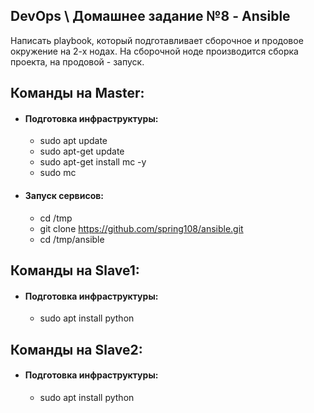 ## DevOps \ Домашнее задание №8 - Ansible

Написать playbook, который подготавливает сборочное и продовое окружение на 2-х нодах. 
На сборочной ноде производится сборка проекта, на продовой - запуск. 


## Команды на Master:
  - #### Подготовка инфраструктуры:
    - sudo apt update
    - sudo apt-get update
    - sudo apt-get install mc -y
    - sudo mc
  - #### Запуск сервисов:
    - cd /tmp
    - git clone https://github.com/spring108/ansible.git
    - cd /tmp/ansible

## Команды на Slave1:
  - #### Подготовка инфраструктуры:
    - sudo apt install python

## Команды на Slave2:
  - #### Подготовка инфраструктуры:
    - sudo apt install python
